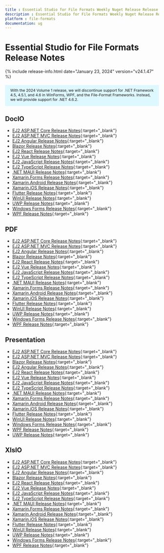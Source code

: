 ```yaml
---
title : Essential Studio for File Formats Weekly Nuget Release Release Notes  
description : Essential Studio for File Formats Weekly Nuget Release Release Notes  
platform : file-formats
documentation: ug
---
```


# Essential Studio for File Formats  Release Notes  

{% include release-info.html date="January 23, 2024" version="v24.1.47" %} 

<style>
#license {
    font-size: .88em!important;
	margin-top: 1.5em;     
	margin-bottom: 1.5em;
    background-color: #def8ff;
    padding: 10px 17px 14px;
}
</style>

<div id="license">
With the 2024 Volume 1 release, we will discontinue support for .NET Framework 4.5, 4.5.1, and 4.6 in WinForms, WPF, and the File-Format Frameworks. Instead, we will provide support for .NET 4.6.2.
</div>

## DocIO

* [EJ2 ASP.NET Core Release Notes](https://ej2.syncfusion.com/aspnetcore/documentation/release-notes/24.1.47#docio){:target="_blank"}
* [EJ2 ASP.NET MVC Release Notes](https://ej2.syncfusion.com/aspnetmvc/documentation/release-notes/24.1.47#docio){:target="_blank"}
* [EJ2 Angular Release Notes](https://ej2.syncfusion.com/angular/documentation/release-notes/24.1.47#docio){:target="_blank"}
* [Blazor Release Notes](https://blazor.syncfusion.com/documentation/release-notes/24.1.47#docio){:target="_blank"}
* [EJ2 React Release Notes](https://ej2.syncfusion.com/react/documentation/release-notes/24.1.47#docio){:target="_blank"}
* [EJ2 Vue  Release Notes](https://ej2.syncfusion.com/vue/documentation/release-notes/24.1.47#docio){:target="_blank"}
* [EJ2 JavaScript Release Notes](https://ej2.syncfusion.com/javascript/documentation/release-notes/24.1.47#docio){:target="_blank"}
* [EJ2 TypeScript Release Notes](https://ej2.syncfusion.com/documentation/release-notes/24.1.47#docio){:target="_blank"}
* [.NET MAUI Release Notes](/maui/release-notes/v24.1.47#docio){:target="_blank"}
* [Xamarin.Forms Release Notes](/xamarin/release-notes/v24.1.47#docio){:target="_blank"}
* [Xamarin.Android Release Notes](/xamarin-android/release-notes/v24.1.47#docio){:target="_blank"}
* [Xamarin.iOS Release Notes](/xamarin-ios/release-notes/v24.1.47#docio){:target="_blank"}
* [Flutter Release Notes](/flutter/release-notes/v24.1.47#docio){:target="_blank"}
* [WinUI Release Notes](/winui/release-notes/v24.1.47#docio){:target="_blank"}
* [UWP Release Notes](/uwp/release-notes/v24.1.47#docio){:target="_blank"}
* [Windows Forms Release Notes](/windowsforms/release-notes/v24.1.47#docio){:target="_blank"}
* [WPF Release Notes](/wpf/release-notes/v24.1.47#docio){:target="_blank"}



## PDF

* [EJ2 ASP.NET Core Release Notes](https://ej2.syncfusion.com/aspnetcore/documentation/release-notes/24.1.47#pdf){:target="_blank"}
* [EJ2 ASP.NET MVC Release Notes](https://ej2.syncfusion.com/aspnetmvc/documentation/release-notes/24.1.47#pdf){:target="_blank"}
* [EJ2 Angular Release Notes](https://ej2.syncfusion.com/angular/documentation/release-notes/24.1.47#pdf){:target="_blank"}
* [Blazor Release Notes](https://blazor.syncfusion.com/documentation/release-notes/24.1.47#pdf){:target="_blank"}
* [EJ2 React Release Notes](https://ej2.syncfusion.com/react/documentation/release-notes/24.1.47#pdf){:target="_blank"}
* [EJ2 Vue  Release Notes](https://ej2.syncfusion.com/vue/documentation/release-notes/24.1.47#pdf){:target="_blank"}
* [EJ2 JavaScript Release Notes](https://ej2.syncfusion.com/javascript/documentation/release-notes/24.1.47#pdf){:target="_blank"}
* [EJ2 TypeScript Release Notes](https://ej2.syncfusion.com/documentation/release-notes/24.1.47#pdf){:target="_blank"}
* [.NET MAUI Release Notes](/maui/release-notes/v24.1.47#pdf){:target="_blank"}
* [Xamarin.Forms Release Notes](/xamarin/release-notes/v24.1.47#pdf){:target="_blank"}
* [Xamarin.Android Release Notes](/xamarin-android/release-notes/v24.1.47#pdf){:target="_blank"}
* [Xamarin.iOS Release Notes](/xamarin-ios/release-notes/v24.1.47#pdf){:target="_blank"}
* [Flutter Release Notes](/flutter/release-notes/v24.1.47#pdf){:target="_blank"}
* [WinUI Release Notes](/winui/release-notes/v24.1.47#pdf){:target="_blank"}
* [UWP Release Notes](/uwp/release-notes/v24.1.47#pdf){:target="_blank"}
* [Windows Forms Release Notes](/windowsforms/release-notes/v24.1.47#pdf){:target="_blank"}
* [WPF Release Notes](/wpf/release-notes/v24.1.47#pdf){:target="_blank"}


## Presentation

* [EJ2 ASP.NET Core Release Notes](https://ej2.syncfusion.com/aspnetcore/documentation/release-notes/24.1.47#presentation){:target="_blank"}
* [EJ2 ASP.NET MVC Release Notes](https://ej2.syncfusion.com/aspnetmvc/documentation/release-notes/24.1.47#presentation){:target="_blank"}
* [Blazor Release Notes](https://blazor.syncfusion.com/documentation/release-notes/24.1.47#presentation){:target="_blank"}
* [EJ2 Angular Release Notes](https://ej2.syncfusion.com/angular/documentation/release-notes/24.1.47#presentation){:target="_blank"}
* [EJ2 React Release Notes](https://ej2.syncfusion.com/react/documentation/release-notes/24.1.47#presentation){:target="_blank"}
* [EJ2 Vue  Release Notes](https://ej2.syncfusion.com/vue/documentation/release-notes/24.1.47#presentation){:target="_blank"}
* [EJ2 JavaScript Release Notes](https://ej2.syncfusion.com/javascript/documentation/release-notes/24.1.47#presentation){:target="_blank"}
* [EJ2 TypeScript Release Notes](https://ej2.syncfusion.com/documentation/release-notes/24.1.47#presentation){:target="_blank"}
* [.NET MAUI Release Notes](/maui/release-notes/v24.1.47#presentation){:target="_blank"}
* [Xamarin.Forms Release Notes](/xamarin/release-notes/v24.1.47#presentation){:target="_blank"}
* [Xamarin.Android Release Notes](/xamarin-android/release-notes/v24.1.47#presentation){:target="_blank"}
* [Xamarin.iOS Release Notes](/xamarin-ios/release-notes/v24.1.47#presentation){:target="_blank"}
* [Flutter Release Notes](/flutter/release-notes/v24.1.47#presentation){:target="_blank"}
* [WinUI Release Notes](/winui/release-notes/v24.1.47#presentation){:target="_blank"}
* [Windows Forms Release Notes](/windowsforms/release-notes/v24.1.47#presentation){:target="_blank"}
* [WPF Release Notes](/wpf/release-notes/v24.1.47#presentation){:target="_blank"}
* [UWP Release Notes](/uwp/release-notes/v24.1.47#presentation){:target="_blank"}



## XlsIO

* [EJ2 ASP.NET Core Release Notes](https://ej2.syncfusion.com/aspnetcore/documentation/release-notes/24.1.47#xlsio){:target="_blank"}
* [EJ2 ASP.NET MVC Release Notes](https://ej2.syncfusion.com/aspnetmvc/documentation/release-notes/24.1.47#xlsio){:target="_blank"}
* [EJ2 Angular Release Notes](https://ej2.syncfusion.com/angular/documentation/release-notes/24.1.47#xlsio){:target="_blank"}
* [Blazor Release Notes](https://blazor.syncfusion.com/documentation/release-notes/24.1.47#xlsio){:target="_blank"}
* [EJ2 React Release Notes](https://ej2.syncfusion.com/react/documentation/release-notes/24.1.47#xlsio){:target="_blank"}
* [EJ2 Vue  Release Notes](https://ej2.syncfusion.com/vue/documentation/release-notes/24.1.47#xlsio){:target="_blank"}
* [EJ2 JavaScript Release Notes](https://ej2.syncfusion.com/javascript/documentation/release-notes/24.1.47#xlsio){:target="_blank"}
* [EJ2 TypeScript Release Notes](https://ej2.syncfusion.com/documentation/release-notes/24.1.47#xlsio){:target="_blank"}
* [.NET MAUI Release Notes](/maui/release-notes/v24.1.47#xlsio){:target="_blank"}
* [Xamarin.Forms Release Notes](/xamarin/release-notes/v24.1.47#xlsio){:target="_blank"}
* [Xamarin.Android Release Notes](/xamarin-android/release-notes/v24.1.47#xlsio){:target="_blank"}
* [Xamarin.iOS Release Notes](/xamarin-ios/release-notes/v24.1.47#xlsio){:target="_blank"}
* [Flutter Release Notes](/flutter/release-notes/v24.1.47#xlsio){:target="_blank"}
* [WinUI Release Notes](/winui/release-notes/v24.1.47#xlsio){:target="_blank"}
* [UWP Release Notes](/uwp/release-notes/v24.1.47#xlsio){:target="_blank"}
* [Windows Forms Release Notes](/windowsforms/release-notes/v24.1.47#xlsio){:target="_blank"}
* [WPF Release Notes](/wpf/release-notes/v24.1.47#xlsio){:target="_blank"}


